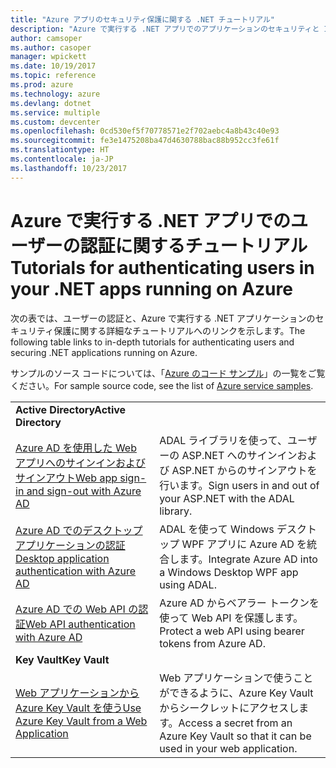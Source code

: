 ```yaml
---
title: "Azure アプリのセキュリティ保護に関する .NET チュートリアル"
description: "Azure で実行する .NET アプリでのアプリケーションのセキュリティと ID の管理に関するチュートリアルです。"
author: camsoper
ms.author: casoper
manager: wpickett
ms.date: 10/19/2017
ms.topic: reference
ms.prod: azure
ms.technology: azure
ms.devlang: dotnet
ms.service: multiple
ms.custom: devcenter
ms.openlocfilehash: 0cd530ef5f70778571e2f702aebc4a8b43c40e93
ms.sourcegitcommit: fe3e1475208ba47d4630788bac88b952cc3fe61f
ms.translationtype: HT
ms.contentlocale: ja-JP
ms.lasthandoff: 10/23/2017
---
```

# <a name="tutorials-for-authenticating-users-in-your-net-apps-running-on-azure"></a><span data-ttu-id="f3415-103">Azure で実行する .NET アプリでのユーザーの認証に関するチュートリアル</span><span class="sxs-lookup"><span data-stu-id="f3415-103">Tutorials for authenticating users in your .NET apps running on Azure</span></span>

<span data-ttu-id="f3415-104">次の表では、ユーザーの認証と、Azure で実行する .NET アプリケーションのセキュリティ保護に関する詳細なチュートリアルへのリンクを示します。</span><span class="sxs-lookup"><span data-stu-id="f3415-104">The following table links to in-depth tutorials for authenticating users and securing .NET applications running on Azure.</span></span>

<span data-ttu-id="f3415-105">サンプルのソース コードについては、「[Azure のコード サンプル](https://azure.microsoft.com/resources/samples/?platform=dotnet)」の一覧をご覧ください。</span><span class="sxs-lookup"><span data-stu-id="f3415-105">For sample source code, see the list of [Azure service samples](https://azure.microsoft.com/resources/samples/?platform=dotnet).</span></span>

| | |
|---|---|
|<span data-ttu-id="f3415-106">**Active Directory**</span><span class="sxs-lookup"><span data-stu-id="f3415-106">**Active Directory**</span></span>||
| <span data-ttu-id="f3415-107">[Azure AD を使用した Web アプリへのサインインおよびサインアウト][1]</span><span class="sxs-lookup"><span data-stu-id="f3415-107">[Web app sign-in and sign-out with Azure AD][1]</span></span> | <span data-ttu-id="f3415-108">ADAL ライブラリを使って、ユーザーの ASP.NET へのサインインおよび ASP.NET からのサインアウトを行います。</span><span class="sxs-lookup"><span data-stu-id="f3415-108">Sign users in and out of your ASP.NET with the ADAL library.</span></span>
| <span data-ttu-id="f3415-109">[Azure AD でのデスクトップ アプリケーションの認証][2]</span><span class="sxs-lookup"><span data-stu-id="f3415-109">[Desktop application authentication with Azure AD][2]</span></span>| <span data-ttu-id="f3415-110">ADAL を使って Windows デスクトップ WPF アプリに Azure AD を統合します。</span><span class="sxs-lookup"><span data-stu-id="f3415-110">Integrate Azure AD into a Windows Desktop WPF app using ADAL.</span></span> | 
| <span data-ttu-id="f3415-111">[Azure AD での Web API の認証][3]</span><span class="sxs-lookup"><span data-stu-id="f3415-111">[Web API authentication with Azure AD][3]</span></span> | <span data-ttu-id="f3415-112">Azure AD からベアラー トークンを使って Web API を保護します。</span><span class="sxs-lookup"><span data-stu-id="f3415-112">Protect a web API using bearer tokens from Azure AD.</span></span> |
|<span data-ttu-id="f3415-113">**Key Vault**</span><span class="sxs-lookup"><span data-stu-id="f3415-113">**Key Vault**</span></span>||
| <span data-ttu-id="f3415-114">[Web アプリケーションから Azure Key Vault を使う][4]</span><span class="sxs-lookup"><span data-stu-id="f3415-114">[Use Azure Key Vault from a Web Application][4]</span></span> | <span data-ttu-id="f3415-115">Web アプリケーションで使うことができるように、Azure Key Vault からシークレットにアクセスします。</span><span class="sxs-lookup"><span data-stu-id="f3415-115">Access a secret from an Azure Key Vault so that it can be used in your web application.</span></span> | 

[1]: /azure/active-directory/develop/active-directory-devquickstarts-webapp-dotnet
[2]: /azure/active-directory/develop/active-directory-devquickstarts-dotnet
[3]: /azure/active-directory/develop/active-directory-devquickstarts-webapi-dotnet
[4]: /azure/key-vault/key-vault-use-from-web-application